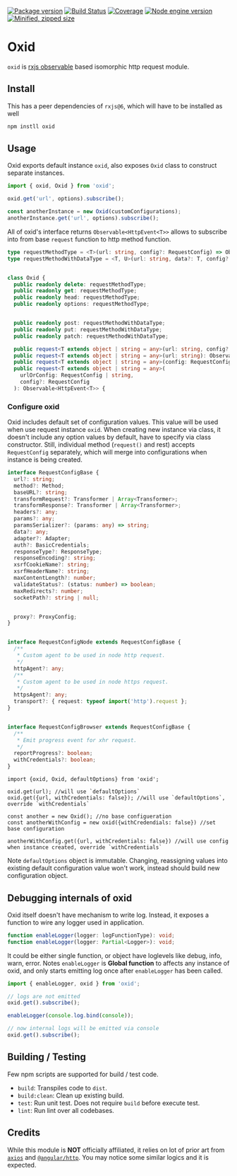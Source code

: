 [![Package version](https://badgen.net/npm/v/oxid)](https://www.npmjs.com/package/oxid)
[![Build Status](https://ojkwon.visualstudio.com/oxid/_apis/build/status/kwonoj.oxid?branchName=master)](https://ojkwon.visualstudio.com/oxid/_build/latest?definitionId=1)
[![Coverage](https://badgen.net/codecov/c/github/kwonoj/oxid)](https://codecov.io/gh/kwonoj/oxid/branch/master)
[![Node engine version](https://badgen.net/npm/node/oxid)](https://www.npmjs.com/package/oxid)
[![Minified, zipped size](https://badgen.net/bundlephobia/minzip/oxid)](https://badgen.net/bundlephobia/minzip/oxid)

# Oxid

`oxid` is [rxjs observable](https://github.com/ReactiveX/rxjs) based isomorphic http request module.

## Install

This has a peer dependencies of `rxjs@6`, which will have to be installed as well

```sh
npm instll oxid
```

## Usage

Oxid exports default instance `oxid`, also exposes `Oxid` class to construct separate instances.

```ts
import { oxid, Oxid } from 'oxid';

oxid.get('url', options).subscribe();

const anotherInstance = new Oxid(customConfigurations);
anotherInstance.get('url', options).subscribe();
```

All of oxid's interface returns `Observable<HttpEvent<T>>` allows to subscribe into from base `request` function to http method function.

```ts
type requestMethodType = <T>(url: string, config?: RequestConfig) => Observable<HttpEvent<T>>;
type requestMethodWithDataType = <T, U>(url: string, data?: T, config?: RequestConfig) => Observable<HttpEvent<U>>;


class Oxid {
  public readonly delete: requestMethodType;
  public readonly get: requestMethodType;
  public readonly head: requestMethodType;
  public readonly options: requestMethodType;


  public readonly post: requestMethodWithDataType;
  public readonly put: requestMethodWithDataType;
  public readonly patch: requestMethodWithDataType;

  public request<T extends object | string = any>(url: string, config?: RequestConfig): Observable<HttpEvent<T>>;
  public request<T extends object | string = any>(url: string): Observable<HttpEvent<T>>;
  public request<T extends object | string = any>(config: RequestConfig): Observable<HttpEvent<T>>;
  public request<T extends object | string = any>(
    urlOrConfig: RequestConfig | string,
    config?: RequestConfig
  ): Observable<HttpEvent<T>> {
```

### Configure oxid
Oxid includes default set of configuration values. This value will be used when use request instance `oxid`. When creating new instance via class, it doesn't include any option values by default, have to specify via class constructor. Still, individual method (`request()` and rest) accepts `RequestConfig` separately, which will merge into configurations when instance is being created.

```ts
interface RequestConfigBase {
  url?: string;
  method?: Method;
  baseURL?: string;
  transformRequest?: Transformer | Array<Transformer>;
  transformResponse?: Transformer | Array<Transformer>;
  headers?: any;
  params?: any;
  paramsSerializer?: (params: any) => string;
  data?: any;
  adapter?: Adapter;
  auth?: BasicCredentials;
  responseType?: ResponseType;
  responseEncoding?: string;
  xsrfCookieName?: string;
  xsrfHeaderName?: string;
  maxContentLength?: number;
  validateStatus?: (status: number) => boolean;
  maxRedirects?: number;
  socketPath?: string | null;


  proxy?: ProxyConfig;
}


interface RequestConfigNode extends RequestConfigBase {
  /**
   * Custom agent to be used in node http request.
   */
  httpAgent?: any;
  /**
   * Custom agent to be used in node https request.
   */
  httpsAgent?: any;
  transport?: { request: typeof import('http').request };
}


interface RequestConfigBrowser extends RequestConfigBase {
  /**
   * Emit progress event for xhr request.
   */
  reportProgress?: boolean;
  withCredentials?: boolean;
}
```

```
import {oxid, Oxid, defaultOptions} from 'oxid';

oxid.get(url); //will use `defaultOptions`
oxid.get({url, withCredentials: false}); //will use `defaultOptions`, override `withCredentials`

const another = new Oxid(); //no base configueration
const anotherWithConfig = new oxid({withCredendials: false}) //set base configuration

anotherWithConfig.get({url, withCredentials: false}) //will use config when instance created, override `withCredentials`
```

Note `defaultOptions` object is immutable. Changing, reassigning values into existing default configuration value won't work, instead should build new configuration object.

## Debugging internals of oxid

Oxid itself doesn't have mechanism to write log. Instead, it exposes a function to wire any logger used in application.

```ts
function enableLogger(logger: logFunctionType): void;
function enableLogger(logger: Partial<Logger>): void;
```

It could be either single function, or object have loglevels like debug, info, warn, error. Notes `enableLogger` is **Global function** to affects any instance of oxid, and only starts emitting log once after `enableLogger` has been called.

```ts
import { enableLogger, oxid } from 'oxid';

// logs are not emitted
oxid.get().subscribe();

enableLogger(console.log.bind(console));

// now internal logs will be emitted via console
oxid.get().subscribe();
```

## Building / Testing

Few npm scripts are supported for build / test code.

- `build`: Transpiles code to `dist`.
- `build:clean`: Clean up existing build.
- `test`: Run unit test. Does not require `build` before execute test.
- `lint`: Run lint over all codebases.

## Credits

While this module is **NOT** officially affiliated, it relies on lot of prior art from [`axios`](https://github.com/axios/axios) and [`@angular/http`](https://github.com/angular/angular/tree/master/packages/common/http). You may notice some similar logics and it is expected.